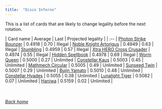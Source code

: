 ```yaml
---
title:  "Disco Inferno"
---
```


This is a list of cards that are likely to change legality before the next rotation.

| Card name | Average | Last | Projected legality |
| :-- |
[Photon Strike Bounzer](https://db.ygoprodeck.com/card/?search=Photon%20Strike%20Bounzer) | 0.4918 | 0.70 | Illegal |
[Noble Knight Artorigus](https://db.ygoprodeck.com/card/?search=Noble%20Knight%20Artorigus) | 0.4949 | 0.63 | Illegal |
[Stumbling](https://db.ygoprodeck.com/card/?search=Stumbling) | 0.4959 | 0.57 | Illegal |
[Xtra HERO Cross Crusader](https://db.ygoprodeck.com/card/?search=Xtra%20HERO%20Cross%20Crusader) | 0.4974 | 0.55 | Illegal |
[Hidden Spellbook](https://db.ygoprodeck.com/card/?search=Hidden%20Spellbook) | 0.4978 | 0.69 | Illegal |
[Worm Queen](https://db.ygoprodeck.com/card/?search=Worm%20Queen) | 0.5000 | 0.27 | Unlimited |
[Constellar Kaus](https://db.ygoprodeck.com/card/?search=Constellar%20Kaus) | 0.5003 | 0.45 | Unlimited |
[Mathmech Circular](https://db.ygoprodeck.com/card/?search=Mathmech%20Circular) | 0.5005 | 0.49 | Unlimited |
[Sunseed Twin](https://db.ygoprodeck.com/card/?search=Sunseed%20Twin) | 0.5007 | 0.29 | Unlimited |
[Bujin Yamato](https://db.ygoprodeck.com/card/?search=Bujin%20Yamato) | 0.5010 | 0.48 | Unlimited |
[Constellar Hyades](https://db.ygoprodeck.com/card/?search=Constellar%20Hyades) | 0.5055 | 0.38 | Unlimited |
[Lunalight Tiger](https://db.ygoprodeck.com/card/?search=Lunalight%20Tiger) | 0.5082 | 0.07 | Unlimited |
[Haniwa](https://db.ygoprodeck.com/card/?search=Haniwa) | 0.5159 | 0.02 | Unlimited |

<br>

###### [Back home](index)